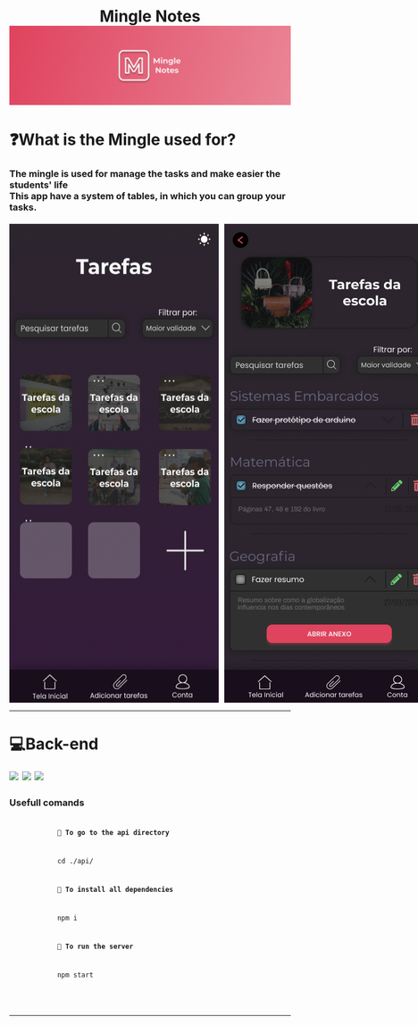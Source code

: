 <div> 
    <div style="display:flex;align-items:center">
        <!-- <img src="./images/logo.svg" width="50px"> </img> -->
        <h1 style="margin-bottom:-0px;width:100%;text-align:center"> Mingle Notes</h1>
    </div>
    <img src="./images/mingle.jpg" />
    <div style="margin-top: 20px">
        <h1>
        ❓What is the Mingle used for?
        </h1>
        <h3>
            The mingle is used for manage the tasks and make easier the students' life
            <br>
            This app have a system of tables, in which you can group your tasks.
        </h3>
    </div>
    <div style="display:flex;margin-top: 20px;">
        <img style="margin-right: 10px" src="./images/page-home-mobile-dark.jpg" />
        <img src="./images/page-home-tablePreview-dark.jpg" />
    </div>
    <hr>
    <div> 
        <h1>💻<strong>Back-end</strong>
            <div style="margin-top: 10px">
                <img src="https://shields.io/badge/-node-f0f0f0"/>
                <img src="https://shields.io/badge/-express-f0f0f0"/>
                <img src="https://shields.io/badge/-knex-f0f0f0"/>
            </div>
        </h1>
        <h3>
            Usefull comands
        </h3>
        <code>
            <b>🔽 To go to the api directory </b>
            <br>
            cd ./api/
            <br>
            <b>🔽 To install all dependencies </b>
            <br>
            npm i
            <br>
            <b>🔽 To run the server</b>
            <br>
            npm start
            <br>
        </code>
    </div>
    <hr>
</div>